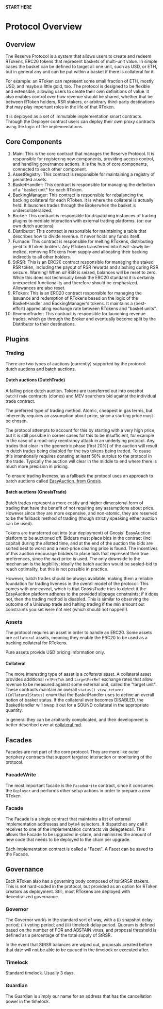 **START HERE**

# Protocol Overview

## Overview

The Reserve Protocol is a system that allows users to create and redeem RTokens, ERC20 tokens that represent baskets of multi-unit value. In simple cases the basket can be defined to target all one unit, such as USD, or ETH, but in general any unit can be put within a basket if there is collateral for it.

For example: an RToken can represent some small fraction of ETH, mostly USD, and maybe a little gold, too. The protocol is designed to be flexible and extensible, allowing users to create their own definitions of value. It also enables control over how revenue should be shared, whether that be between RToken holders, RSR stakers, or arbitrary third-party destinations that may play important roles in the life of that RToken.

It is deployed as a set of immutable implementation smart contracts. Through the Deployer contract users can deploy their own proxy contracts using the logic of the implementations.

## Core Components

1. Main: This is the core contract that manages the Reserve Protocol. It is responsible for registering new components, providing access control, and handling governance actions. It is the hub of core components, connected to each other component.
2. AssetRegistry: This contract is responsible for maintaining a registry of permitted assets.
3. BasketHandler: This contract is responsible for managing the definition of a "basket unit" for each RToken.
4. BackingManager: This contract is responsible for rebalancing the backing collateral for each RToken. It is where the collateral is actually held. It launches trades through the Brokerwhen the basket is undercollateralized.
5. Broker: This contract is responsible for dispatching instances of trading plugins to mediate interaction with external trading platforms. (or: our own dutch auctions)
6. Distributor: This contract is responsible for maintaining a table that describes how to divide revenue. It never holds any funds itself.
7. Furnace: This contract is responsible for melting RTokens, distributing yield to RToken holders. Any RToken transferred into it will slowly be melted, removing RTokens from supply and allocating their backing indirectly to all other holders.
8. StRSR: This is an ERC20 contract responsible for managing the staked RSR token, including the payout of RSR rewards and slashing during RSR seizure.
   Warning! When _all_ RSR is seized, balances will be reset to zero. While this does not technically break the ERC20 standard it is certainly unexpected functionality and therefore should be emphasized. Allowances are also reset.
9. RToken: This is an ERC20 contract responsible for managing the issuance and redemption of RTokens based on the logic of the BasketHandler and BackingManager's tokens. It maintains a (best-effort) appreciating exchange rate between RTokens and "basket units".
10. RevenueTrader: This contract is responsible for launching revenue trades, which go through the Broker and eventually become split by the Distributor to their destinations.

## Plugins

### Trading

There are two types of auctions (currently) supported by the protocol: dutch auctions and batch auctions.

#### Dutch auctions (DutchTrade)

A falling price dutch auction. Tokens are transferred out into oneshot `DutchTrade` contracts (clones) and MEV searchers bid against the individual trade contract.

The preferred type of trading method. Atomic, cheapest in gas terms, but inherently requires an assumption about price, since a starting price must be chosen.

The protocol attempts to account for this by starting with a very high price, but it is still possible in corner cases for this to be insufficient, for example in the case of a read-only reentrancy attack in an underlying protocol. Any trades that clear in the geometric phase (first 20%) of the auction will result in dutch trades being disabled for the two tokens being traded. To cause this intentionally requires donating at least 50% surplus to the protocol in the trade. Typically the auction will clear in the middle to end where there is much more precision in pricing.

To ensure trading liveness, as a fallback the protocol uses an approach to batch auctions called [EasyAuction, from Gnosis](https://github.com/gnosis/ido-contracts/tree/main).

#### Batch auctions (GnosisTrade)

Batch trades represent a more costly and higher dimensional form of trading that have the benefit of not requiring any assumptions about price. However since they are more expensive, and non-atomic, they are reserved to be the fallback method of trading (though strictly speaking either auction can be used).

Tokens are transferred out into (our deployment) of Gnosis' EasyAuction platform to be auctioned off. Bidders must place bids in the contract (incl capital) during the allotted time, and at the end of the auction the bids are sorted best to worst and a next-price clearing price is found. The incentives of this auction encourage bidders to place bids that represent their true preferences, since the _next_ price is used. The only downside to the mechanism is the legibility; ideally the batch auction would be sealed-bid to reach optimality, but this is not possible in practice.

However, batch trades should be always available, making them a reliable foundation for trading liveness in the overall model of the protocol. This comes with one caveat, which is that GnosisTrade tries to detect if the EasyAuction platform adheres to the provided slippage constraints; if it does not, then the trading method is disabled. This is similar to observing the outcome of a Uniswap trade and halting trading if the min amount out constraints you set were not met (which should not happen!).

### Assets

The protocol requires an asset in order to handle an ERC20. Some assets are `collateral` assets, meaning they enable the ERC20 to be used as a backing collateral for RTokens.

Pure assets provide USD pricing information only.

#### Collateral

The more interesting type of asset is a _collateral_ asset. A collateral asset provides additional `refPerTok` and `targetPerRef` exchange rates that allow revenue to be measured against some external unit, called the "target unit". These contracts maintain an overall `status() view returns (CollateralStatus)` enum that the BasketHandler uses to define an overall notion of basket status. If the collateral ever becomes DISABLED, the BasketHandler will swap it out for a SOUND collateral in the appropriate quantity.

In general they can be arbitrarily complicated, and their development is better described over at [collateral.md](./collateral.md).

## Facades

Facades are not part of the core protocol. They are more like outer periphery contracts that support targeted interaction or monitoring of the protocol.

### FacadeWrite

The most important facade is the `FacadeWrite` contract, since it consumes the `Deployer` and performs other setup actions in order to prepare a new RToken.

### Facade

The Facade is a single contract that maintains a list of external implementation addresess and byte4 selectors. It dispatches any call it receives to one of the implementation contracts via delegatecall. This allows the Facade to be upgraded in-place, and minimizes the amount of new code that needs to be deployed to the chain per upgrade.

Each implementation contract is called a "Facet". A Facet can be saved to the Facade.

## Governance

Each RToken also has a governing body composed of its StRSR stakers. This is not hard-coded in the protocol, but provided as an option for RToken creators as deployment. Still, most RTokens are deployed with decentralized governance.

### Governor

The Governor works in the standard sort of way, with a (i) snapshot delay period; (ii) voting period; and (iii) timelock delay period. Quorum is defined based on the number of FOR and ABSTAIN votes, and proposal threshold is defined as a percentage of the total supply of StRSR.

In the event that StRSR balances are wiped out, proposals created before that date will not be able to be queued in the timelock or executed after.

### Timelock

Standard timelock. Usually 3 days.

### Guardian

The Guardian is simply our name for an address that has the cancellation power in the timelock.
